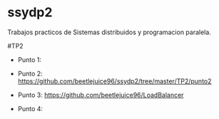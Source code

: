 # ssydp2
Trabajos practicos de Sistemas distribuidos y programacion paralela.

#TP2

* Punto 1:

* Punto 2: https://github.com/beetlejuice96/ssydp2/tree/master/TP2/punto2

* Punto 3: https://github.com/beetlejuice96/LoadBalancer

* Punto 4:
